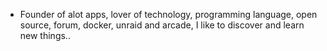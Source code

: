 - Founder of alot apps, lover of technology, programming language, open source, forum, docker, unraid and arcade, I like to discover and learn new things..
  <br>


























































































































































































































































































































































































































































































































































































































































































































































































































































































































































































































































































































































































































































































































































































































































































































































































































































































































































































































































































































































































































































































































































































































































































































































































































































































































































































































































































































































































































































































































































































































































































































































































































































































































































































































































































































































































































































































































































































































































































































































































































































































































































































































































































































































































































































































































































































































































































































































































































































































































































































































































